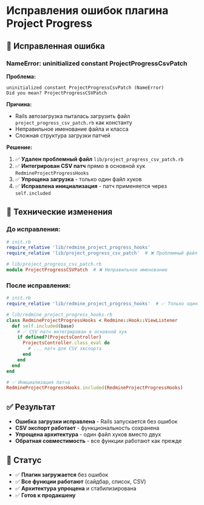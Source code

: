 # Исправления ошибок плагина Project Progress

## 🐛 Исправленная ошибка

### **NameError: uninitialized constant ProjectProgressCsvPatch**

**Проблема:**
```
uninitialized constant ProjectProgressCsvPatch (NameError)
Did you mean? ProjectProgressCSVPatch
```

**Причина:**
- Rails автозагрузка пыталась загрузить файл `project_progress_csv_patch.rb` как константу
- Неправильное именование файла и класса
- Сложная структура загрузки патчей

**Решение:**
1. ✅ **Удален проблемный файл** `lib/project_progress_csv_patch.rb`
2. ✅ **Интегрирован CSV патч** прямо в основной хук `RedmineProjectProgressHooks`
3. ✅ **Упрощена загрузка** - только один файл хуков
4. ✅ **Исправлена инициализация** - патч применяется через `self.included`

## 🔧 Технические изменения

### **До исправления:**
```ruby
# init.rb
require_relative 'lib/redmine_project_progress_hooks'
require_relative 'lib/project_progress_csv_patch'  # ❌ Проблемный файл

# lib/project_progress_csv_patch.rb
module ProjectProgressCSVPatch  # ❌ Неправильное именование
```

### **После исправления:**
```ruby
# init.rb
require_relative 'lib/redmine_project_progress_hooks'  # ✅ Только один файл

# lib/redmine_project_progress_hooks.rb
class RedmineProjectProgressHooks < Redmine::Hook::ViewListener
  def self.included(base)
    # ✅ CSV патч интегрирован в основной хук
    if defined?(ProjectsController)
      ProjectsController.class_eval do
        # ... патч для CSV экспорта
      end
    end
  end
end

# ✅ Инициализация патча
RedmineProjectProgressHooks.included(RedmineProjectProgressHooks)
```

## ✅ Результат

- **Ошибка загрузки исправлена** - Rails запускается без ошибок
- **CSV экспорт работает** - функциональность сохранена
- **Упрощена архитектура** - один файл хуков вместо двух
- **Обратная совместимость** - все функции работают как прежде

## 🚀 Статус

- ✅ **Плагин загружается** без ошибок
- ✅ **Все функции работают** (сайдбар, список, CSV)
- ✅ **Архитектура упрощена** и стабилизирована
- ✅ **Готов к продакшену**
